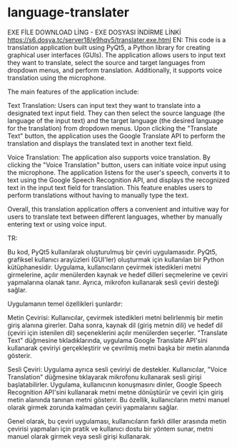# language-translater
EXE FİLE DOWNLOAD LİNG - EXE DOSYASI İNDİRME LİNKİ
https://s6.dosya.tc/server18/e9hqv5/translater.exe.html
EN:
This code is a translation application built using PyQt5, a Python library for creating graphical user interfaces (GUIs). The application allows users to input text they want to translate, select the source and target languages from dropdown menus, and perform translation. Additionally, it supports voice translation using the microphone.

The main features of the application include:

Text Translation: Users can input text they want to translate into a designated text input field. They can then select the source language (the language of the input text) and the target language (the desired language for the translation) from dropdown menus. Upon clicking the "Translate Text" button, the application uses the Google Translate API to perform the translation and displays the translated text in another text field.

Voice Translation: The application also supports voice translation. By clicking the "Voice Translation" button, users can initiate voice input using the microphone. The application listens for the user's speech, converts it to text using the Google Speech Recognition API, and displays the recognized text in the input text field for translation. This feature enables users to perform translations without having to manually type the text.

Overall, this translation application offers a convenient and intuitive way for users to translate text between different languages, whether by manually entering text or using voice input.

TR:

Bu kod, PyQt5 kullanılarak oluşturulmuş bir çeviri uygulamasıdır. PyQt5, grafiksel kullanıcı arayüzleri (GUI'ler) oluşturmak için kullanılan bir Python kütüphanesidir. Uygulama, kullanıcıların çevirmek istedikleri metni girmelerine, açılır menülerden kaynak ve hedef dilleri seçmelerine ve çeviri yapmalarına olanak tanır. Ayrıca, mikrofon kullanarak sesli çeviri desteği sağlar.

Uygulamanın temel özellikleri şunlardır:

Metin Çevirisi: Kullanıcılar, çevirmek istedikleri metni belirlenmiş bir metin giriş alanına girerler. Daha sonra, kaynak dil (giriş metnin dili) ve hedef dil (çeviri için istenilen dil) seçeneklerini açılır menülerden seçerler. "Translate Text" düğmesine tıkladıklarında, uygulama Google Translate API'sini kullanarak çeviriyi gerçekleştirir ve çevrilmiş metni başka bir metin alanında gösterir.

Sesli Çeviri: Uygulama ayrıca sesli çeviriyi de destekler. Kullanıcılar, "Voice Translation" düğmesine tıklayarak mikrofonu kullanarak sesli girişi başlatabilirler. Uygulama, kullanıcının konuşmasını dinler, Google Speech Recognition API'sini kullanarak metni metne dönüştürür ve çeviri için giriş metin alanında tanınan metni gösterir. Bu özellik, kullanıcıların metni manuel olarak girmek zorunda kalmadan çeviri yapmalarını sağlar.

Genel olarak, bu çeviri uygulaması, kullanıcıların farklı diller arasında metin çevirisi yapmaları için pratik ve kullanıcı dostu bir yöntem sunar, metni manuel olarak girmek veya sesli girişi kullanarak.




